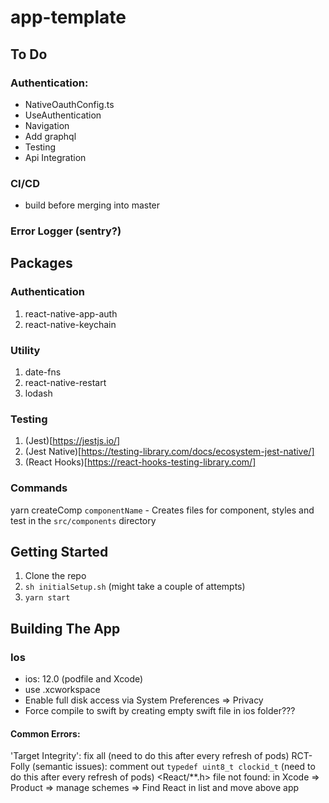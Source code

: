 # app-template

## To Do
### Authentication:
- NativeOauthConfig.ts
- UseAuthentication
- Navigation
- Add graphql
- Testing
- Api Integration

### CI/CD
- build before merging into master

### Error Logger (sentry?)

## Packages

### Authentication
1. react-native-app-auth
2. react-native-keychain

### Utility
1. date-fns
2. react-native-restart
3. lodash

### Testing
1. (Jest)[https://jestjs.io/]
2. (Jest Native)[https://testing-library.com/docs/ecosystem-jest-native/]
3. (React Hooks)[https://react-hooks-testing-library.com/]

### Commands
yarn createComp `componentName` - Creates files for component, styles and test in the `src/components` directory

## Getting Started

1. Clone the repo
2. `sh initialSetup.sh` (might take a couple of attempts) 
3. `yarn start`


## Building The App
### Ios
- ios: 12.0 (podfile and Xcode)
- use .xcworkspace
- Enable full disk access via System Preferences => Privacy
- Force compile to swift by creating empty swift file in ios folder???

#### Common Errors:
'Target Integrity': fix all (need to do this after every refresh of pods)
RCT-Folly (semantic issues): comment out `typedef uint8_t clockid_t` (need to do this after every refresh of pods)
<React/**.h> file not found: in Xcode => Product => manage schemes => Find React in list and move above app

